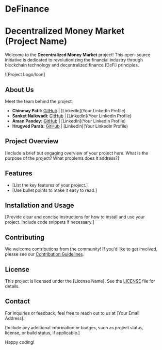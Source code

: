 # DeFinance

# Decentralized Money Market (Project Name)

Welcome to the **Decentralized Money Market** project! This open-source initiative is dedicated to revolutionizing the financial industry through blockchain technology and decentralized finance (DeFi) principles.

![Project Logo/Icon]

## About Us

Meet the team behind the project:

- **Chinmay Patil:** [GitHub](https://github.com/chinmaypatil23) | [LinkedIn](Your LinkedIn Profile)
- **Sanket Naikwadi:** [GitHub](https://github.com/sanket23) | [LinkedIn](Your LinkedIn Profile)
- **Aman Pandey:** [GitHub](https://github.com/amanpandey23) | [LinkedIn](Your LinkedIn Profile)
- **Hrugved Parab:** [GitHub](https://github.com/hrugved23) | [LinkedIn](Your LinkedIn Profile)

## Project Overview

[Include a brief but engaging overview of your project here. What is the purpose of the project? What problems does it address?]

## Features

- [List the key features of your project.]
- [Use bullet points to make it easy to read.]

## Installation and Usage

[Provide clear and concise instructions for how to install and use your project. Include code snippets if necessary.]

## Contributing

We welcome contributions from the community! If you'd like to get involved, please see our [Contribution Guidelines](CONTRIBUTING.md).

## License

This project is licensed under the [License Name]. See the [LICENSE](LICENSE) file for details.

## Contact

For inquiries or feedback, feel free to reach out to us at [Your Email Address].

[Include any additional information or badges, such as project status, license, or build status, if applicable.]

Happy coding!
